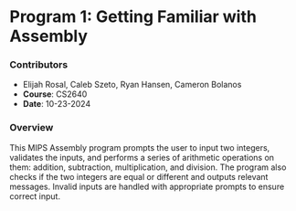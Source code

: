 # Program 1: Getting Familiar with Assembly

### Contributors
- Elijah Rosal, Caleb Szeto, Ryan Hansen, Cameron Bolanos
- **Course**: CS2640
- **Date**: 10-23-2024

### Overview
This MIPS Assembly program prompts the user to input two integers, validates the inputs, and performs a series of arithmetic operations on them: addition, subtraction, multiplication, and division. The program also checks if the two integers are equal or different and outputs relevant messages. Invalid inputs are handled with appropriate prompts to ensure correct input.
